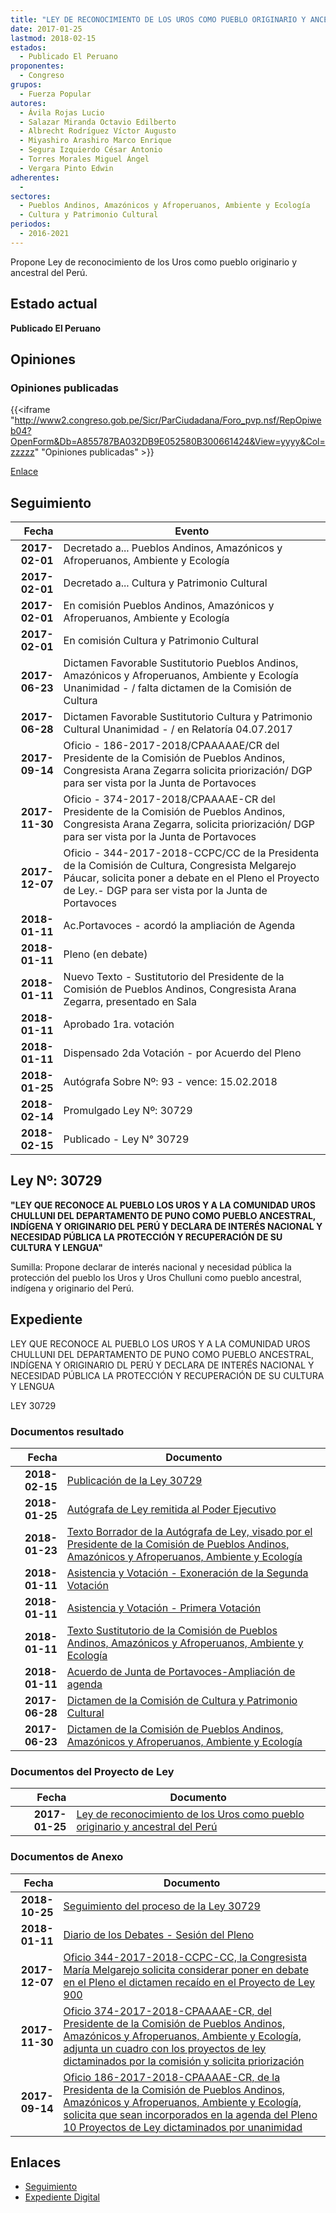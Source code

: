 ```yaml
---
title: "LEY DE RECONOCIMIENTO DE LOS UROS COMO PUEBLO ORIGINARIO Y ANCESTRAL DEL PERÚ DE LAS ISLAS FLOTANTES DEL LAGO TITIKAKA DE PUNO"
date: 2017-01-25
lastmod: 2018-02-15
estados: 
  - Publicado El Peruano
proponentes: 
  - Congreso
grupos: 
  - Fuerza Popular
autores: 
  - Ávila Rojas Lucio
  - Salazar Miranda Octavio Edilberto
  - Albrecht Rodríguez Víctor Augusto
  - Miyashiro Arashiro Marco Enrique
  - Segura Izquierdo César Antonio
  - Torres Morales Miguel Ángel
  - Vergara Pinto Edwin
adherentes: 
  - 
sectores: 
  - Pueblos Andinos, Amazónicos y Afroperuanos, Ambiente y Ecología
  - Cultura y Patrimonio Cultural
periodos: 
  - 2016-2021
---
```


Propone Ley de reconocimiento de los Uros como pueblo originario y ancestral del Perú.


## Estado actual

**Publicado El Peruano**

## Opiniones

### Opiniones publicadas

{{<iframe "http://www2.congreso.gob.pe/Sicr/ParCiudadana/Foro_pvp.nsf/RepOpiweb04?OpenForm&Db=A855787BA032DB9E052580B300661424&View=yyyy&Col=zzzzz" "Opiniones publicadas" >}}

[Enlace](http://www2.congreso.gob.pe/Sicr/ParCiudadana/Foro_pvp.nsf/RepOpiweb04?OpenForm&Db=A855787BA032DB9E052580B300661424&View=yyyy&Col=zzzzz)

## Seguimiento

| Fecha | Evento |
|------:|--------|
| **2017-02-01** | Decretado a... Pueblos Andinos, Amazónicos y Afroperuanos, Ambiente y Ecología|
| **2017-02-01** | Decretado a... Cultura y Patrimonio Cultural|
| **2017-02-01** | En comisión Pueblos Andinos, Amazónicos y Afroperuanos, Ambiente y Ecología|
| **2017-02-01** | En comisión Cultura y Patrimonio Cultural|
| **2017-06-23** | Dictamen Favorable Sustitutorio Pueblos Andinos, Amazónicos y Afroperuanos, Ambiente y Ecología Unanimidad - / falta dictamen de la Comisión de Cultura|
| **2017-06-28** | Dictamen Favorable Sustitutorio Cultura y Patrimonio Cultural Unanimidad - / en Relatoría 04.07.2017|
| **2017-09-14** | Oficio - 186-2017-2018/CPAAAAAE/CR del Presidente de la Comisión de Pueblos Andinos, Congresista Arana Zegarra solicita priorización/ DGP para ser vista por la Junta de Portavoces|
| **2017-11-30** | Oficio - 374-2017-2018/CPAAAAE-CR del Presidente de la Comisión de Pueblos Andinos, Congresista Arana Zegarra, solicita priorización/ DGP para ser vista por la Junta de Portavoces|
| **2017-12-07** | Oficio - 344-2017-2018-CCPC/CC de la Presidenta de la Comisión de Cultura, Congresista Melgarejo Páucar, solicita poner a debate en el Pleno el Proyecto de Ley.- DGP para ser vista por la Junta de Portavoces|
| **2018-01-11** | Ac.Portavoces - acordó la ampliación de Agenda|
| **2018-01-11** | Pleno (en debate)|
| **2018-01-11** | Nuevo Texto - Sustitutorio del Presidente de la Comisión de Pueblos Andinos, Congresista Arana Zegarra, presentado en Sala|
| **2018-01-11** | Aprobado 1ra. votación|
| **2018-01-11** | Dispensado 2da Votación - por Acuerdo del Pleno|
| **2018-01-25** | Autógrafa Sobre Nº: 93 - vence: 15.02.2018|
| **2018-02-14** | Promulgado Ley Nº: 30729|
| **2018-02-15** | Publicado - Ley N° 30729|

## Ley Nº: 30729

**"LEY QUE RECONOCE AL PUEBLO LOS UROS Y A LA COMUNIDAD UROS CHULLUNI DEL DEPARTAMENTO DE PUNO COMO PUEBLO ANCESTRAL, INDÍGENA Y ORIGINARIO DEL PERÚ Y DECLARA DE INTERÉS NACIONAL Y NECESIDAD PÚBLICA LA PROTECCIÓN Y RECUPERACIÓN DE SU CULTURA Y LENGUA"**

Sumilla: Propone declarar de interés nacional y necesidad pública la protección del pueblo los Uros y Uros Chulluni como pueblo ancestral, indígena y originario del Perú.


## Expediente

LEY QUE RECONOCE AL PUEBLO LOS UROS Y A LA COMUNIDAD UROS CHULLUNI DEL DEPARTAMENTO DE PUNO COMO PUEBLO ANCESTRAL, INDÍGENA Y ORIGINARIO DL PERÚ Y DECLARA DE INTERÉS NACIONAL Y NECESIDAD PÚBLICA LA PROTECCIÓN Y RECUPERACIÓN DE SU CULTURA Y LENGUA

LEY 30729


### Documentos resultado

| Fecha | Documento |
|------:|--------|
| **2018-02-15** | [Publicación de la Ley 30729](http://www.leyes.congreso.gob.pe/Documentos/2016_2021/ADLP/Normas_Legales/30729-LEY.pdf) |
| **2018-01-25** | [Autógrafa de Ley remitida al Poder Ejecutivo](http://www.leyes.congreso.gob.pe/Documentos/2016_2021/ADLP/Texto_Aprobado/AU0090020180125.pdf) |
| **2018-01-23** | [Texto Borrador de la Autógrafa de Ley, visado por el Presidente de la Comisión de Pueblos Andinos, Amazónicos y Afroperuanos, Ambiente y Ecología](http://www.leyes.congreso.gob.pe/Documentos/2016_2021/Texto_Borrador_de_Autografa/BAU0090020180123.pdf) |
| **2018-01-11** | [Asistencia y Votación - Exoneración de la Segunda Votación](http://www.leyes.congreso.gob.pe/Documentos/2016_2021/Asistencia_y_Votacion/Proyectos_de_Ley/Exoneracion_de_Segunda_Votacion/ESV00900_20180111.pdf) |
| **2018-01-11** | [Asistencia y Votación - Primera Votación](http://www.leyes.congreso.gob.pe/Documentos/2016_2021/Asistencia_y_Votacion/Proyectos_de_Ley/AV00900_20180111.pdf) |
| **2018-01-11** | [Texto Sustitutorio de la Comisión de Pueblos Andinos, Amazónicos y Afroperuanos, Ambiente y Ecología](http://www.leyes.congreso.gob.pe/Documentos/2016_2021/Texto_Sustitutorio/Proyectos_de_Ley/TS00900_20180111.pdf) |
| **2018-01-11** | [Acuerdo de Junta de Portavoces-Ampliación de agenda](http://www.leyes.congreso.gob.pe/Documentos/2016_2021/Acuerdos/Junta_Portavoces/AJP090020180111.pdf) |
| **2017-06-28** | [Dictamen de la Comisión de Cultura y Patrimonio Cultural](http://www.leyes.congreso.gob.pe/Documentos/2016_2021/Dictamenes/Proyectos_de_Ley/00900DC05MAY_20170628.pdf) |
| **2017-06-23** | [Dictamen de la Comisión de Pueblos Andinos, Amazónicos y Afroperuanos, Ambiente y Ecología](http://www.leyes.congreso.gob.pe/Documentos/2016_2021/Dictamenes/Proyectos_de_Ley/00900DC19MAY_20170623.pdf) |

### Documentos del Proyecto de Ley

| Fecha | Documento |
|------:|--------|
| **2017-01-25** | [Ley de reconocimiento de los Uros como pueblo originario y ancestral del Perú](http://www.leyes.congreso.gob.pe/Documentos/2016_2021/Proyectos_de_Ley_y_de_Resoluciones_Legislativas/PL0090020170125..pdf) |

### Documentos de Anexo

| Fecha | Documento |
|------:|--------|
| **2018-10-25** | [Seguimiento del proceso de la Ley 30729](http://www.leyes.congreso.gob.pe/Documentos/2016_2021/Seguimiento_de_Proyectos_de_Ley/00900PL20181025.pdf) |
| **2018-01-11** | [Diario de los Debates - Sesión del Pleno](http://www.leyes.congreso.gob.pe/Documentos/2016_2021/ADLP/Diario_Debates/30729-TDD.pdf) |
| **2017-12-07** | [Oficio 344-2017-2018-CCPC-CC, la Congresista María Melgarejo solicita considerar poner en debate en el Pleno el dictamen recaído en el Proyecto de Ley 900](http://www.leyes.congreso.gob.pe/Documentos/2016_2021/Oficios/Comisiones_Ordinarias/OFICIO-344-2017-2018-CCPC-CC.pdf) |
| **2017-11-30** | [Oficio 374-2017-2018-CPAAAAE-CR, del Presidente de la Comisión de Pueblos Andinos, Amazónicos y Afroperuanos, Ambiente y Ecología, adjunta un cuadro con los proyectos de ley dictaminados por la comisión y solicita priorización](http://www.leyes.congreso.gob.pe/Documentos/2016_2021/Oficios/Congresistas/OFICIO-374-2017-2018-CPAAAAE-CR.PDF) |
| **2017-09-14** | [Oficio 186-2017-2018-CPAAAAE-CR, de la Presidenta de la Comisión de Pueblos Andinos, Amazónicos y Afroperuanos, Ambiente y Ecología, solicita que sean incorporados en la agenda del Pleno 10 Proyectos de Ley dictaminados por unanimidad](http://www.leyes.congreso.gob.pe/Documentos/2016_2021/Oficios/Comisiones_Ordinarias/OFICIO-186-2017-2018-CPAAAAE-CR.PDF) |

## Enlaces 

- [Seguimiento](http://www2.congreso.gob.pe/Sicr/TraDocEstProc/CLProLey2016.nsf/f7fff46988ca05b1052578e100829cc7/dc1a28d5d51e5183052580b300646feb?OpenDocument)
- [Expediente Digital](http://www2.congreso.gob.pehttp://www2.congreso.gob.pe/Sicr/TraDocEstProc/CLProLey2016.nsf/f7fff46988ca05b1052578e100829cc7/dc1a28d5d51e5183052580b300646feb?OpenDocument&Click=05257FB7005EB655.eb71d0cf91d8294e05256cdf006b5706/$Body/0.1C6C)
